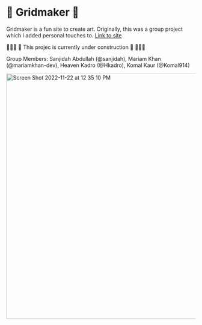 # 👾 Gridmaker 👾 

Gridmaker is a fun site to create art. Originally, this was a group project which I added personal touches to.
[Link to site](https://komal914.github.io/GridMaker/index.html)

👷🏻‍♀️ 🚧 This projec is currently under construction 🚧 👷🏻‍♀️

Group Members: Sanjidah Abdullah (@sanjidah), Mariam Khan (@mariamkhan-dev), Heaven Kadro (@Hkadro), Komal Kaur (@Komal914)

<img width="651" alt="Screen Shot 2022-11-22 at 12 35 10 PM" src="https://user-images.githubusercontent.com/44416323/203382728-fb0d23d6-5bbe-4731-bb09-7cdf74355ccc.png">
